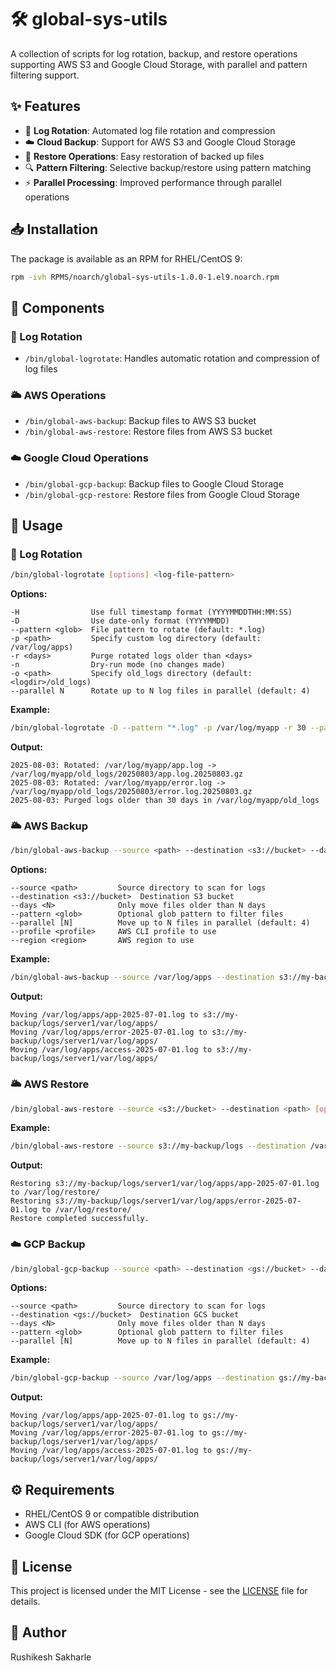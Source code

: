# 🛠️ global-sys-utils

A collection of scripts for log rotation, backup, and restore operations supporting AWS S3 and Google Cloud Storage, with parallel and pattern filtering support.

## ✨ Features

- 📜 **Log Rotation**: Automated log file rotation and compression
- ☁️ **Cloud Backup**: Support for AWS S3 and Google Cloud Storage
- 🔄 **Restore Operations**: Easy restoration of backed up files
- 🔍 **Pattern Filtering**: Selective backup/restore using pattern matching
- ⚡ **Parallel Processing**: Improved performance through parallel operations

## 📥 Installation

The package is available as an RPM for RHEL/CentOS 9:

```bash
rpm -ivh RPMS/noarch/global-sys-utils-1.0.0-1.el9.noarch.rpm
```

## 🧩 Components

### 📜 Log Rotation
- `/bin/global-logrotate`: Handles automatic rotation and compression of log files

### 🌥️ AWS Operations
- `/bin/global-aws-backup`: Backup files to AWS S3 bucket
- `/bin/global-aws-restore`: Restore files from AWS S3 bucket

### ☁️ Google Cloud Operations
- `/bin/global-gcp-backup`: Backup files to Google Cloud Storage
- `/bin/global-gcp-restore`: Restore files from Google Cloud Storage

## 📖 Usage

### 📜 Log Rotation
```bash
/bin/global-logrotate [options] <log-file-pattern>
```

**Options:**
```
-H                Use full timestamp format (YYYYMMDDTHH:MM:SS)
-D                Use date-only format (YYYYMMDD)
--pattern <glob>  File pattern to rotate (default: *.log)
-p <path>         Specify custom log directory (default: /var/log/apps)
-r <days>         Purge rotated logs older than <days>
-n                Dry-run mode (no changes made)
-o <path>         Specify old_logs directory (default: <logdir>/old_logs)
--parallel N      Rotate up to N log files in parallel (default: 4)
```

**Example:**
```bash
/bin/global-logrotate -D --pattern "*.log" -p /var/log/myapp -r 30 --parallel 4
```

**Output:**
```
2025-08-03: Rotated: /var/log/myapp/app.log -> /var/log/myapp/old_logs/20250803/app.log.20250803.gz
2025-08-03: Rotated: /var/log/myapp/error.log -> /var/log/myapp/old_logs/20250803/error.log.20250803.gz
2025-08-03: Purged logs older than 30 days in /var/log/myapp/old_logs
```

### 🌥️ AWS Backup
```bash
/bin/global-aws-backup --source <path> --destination <s3://bucket> --days <N> [options]
```

**Options:**
```
--source <path>         Source directory to scan for logs
--destination <s3://bucket>  Destination S3 bucket
--days <N>              Only move files older than N days
--pattern <glob>        Optional glob pattern to filter files
--parallel [N]          Move up to N files in parallel (default: 4)
--profile <profile>     AWS CLI profile to use
--region <region>       AWS region to use
```

**Example:**
```bash
/bin/global-aws-backup --source /var/log/apps --destination s3://my-backup/logs --days 30 --pattern "*.log" --parallel 4
```

**Output:**
```
Moving /var/log/apps/app-2025-07-01.log to s3://my-backup/logs/server1/var/log/apps/
Moving /var/log/apps/error-2025-07-01.log to s3://my-backup/logs/server1/var/log/apps/
Moving /var/log/apps/access-2025-07-01.log to s3://my-backup/logs/server1/var/log/apps/
```

### 🌥️ AWS Restore
```bash
/bin/global-aws-restore --source <s3://bucket> --destination <path> [options]
```

**Example:**
```bash
/bin/global-aws-restore --source s3://my-backup/logs --destination /var/log/restore --pattern "*.log"
```

**Output:**
```
Restoring s3://my-backup/logs/server1/var/log/apps/app-2025-07-01.log to /var/log/restore/
Restoring s3://my-backup/logs/server1/var/log/apps/error-2025-07-01.log to /var/log/restore/
Restore completed successfully.
```

### ☁️ GCP Backup
```bash
/bin/global-gcp-backup --source <path> --destination <gs://bucket> --days <N> [options]
```

**Options:**
```
--source <path>         Source directory to scan for logs
--destination <gs://bucket>  Destination GCS bucket
--days <N>              Only move files older than N days
--pattern <glob>        Optional glob pattern to filter files
--parallel [N]          Move up to N files in parallel (default: 4)
```

**Example:**
```bash
/bin/global-gcp-backup --source /var/log/apps --destination gs://my-backup/logs --days 30 --pattern "*.log"
```

**Output:**
```
Moving /var/log/apps/app-2025-07-01.log to gs://my-backup/logs/server1/var/log/apps/
Moving /var/log/apps/error-2025-07-01.log to gs://my-backup/logs/server1/var/log/apps/
Moving /var/log/apps/access-2025-07-01.log to gs://my-backup/logs/server1/var/log/apps/
```

## ⚙️ Requirements

- RHEL/CentOS 9 or compatible distribution
- AWS CLI (for AWS operations)
- Google Cloud SDK (for GCP operations)

## 📝 License

This project is licensed under the MIT License - see the [LICENSE](LICENSE) file for details.

## 👤 Author

Rushikesh Sakharle